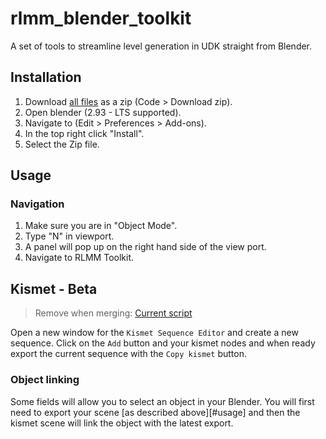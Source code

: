 # rlmm_blender_toolkit

A set of tools to streamline level generation in UDK straight from Blender.

## Installation

1. Download [all files](https://github.com/leeroyjenkins-87/rlmm_blender_toolkit/archive/refs/heads/kismet.zip) as a zip (Code > Download zip).
1. Open blender (2.93 - LTS supported).
1. Navigate to (Edit > Preferences > Add-ons).
1. In the top right click "Install".
1. Select the Zip file.

## Usage

### Navigation

1. Make sure you are in "Object Mode".
1. Type "N" in viewport.
1. A panel will pop up on the right hand side of the view port.
1. Navigate to RLMM Toolkit.

<!-- What to do next ?? -->

## Kismet - Beta

> Remove when merging: [Current script](https://gist.github.com/ghostrider-05/f82ca429ae3d74a77f193da752697f45)

Open a new window for the `Kismet Sequence Editor` and create a new sequence.
Click on the `Add` button and your kismet nodes and when ready export the current sequence with the `Copy kismet` button.

### Object linking

Some fields will allow you to select an object in your Blender. You will first need to export your scene [as described above][#usage] and then the kismet scene will link the object with the latest export.

